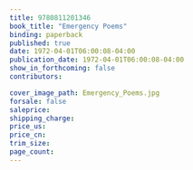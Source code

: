 ```yaml
---
title: 9780811201346
book_title: "Emergency Poems"
binding: paperback
published: true
date: 1972-04-01T06:00:08-04:00
publication_date: 1972-04-01T06:00:08-04:00
show_in_forthcoming: false
contributors:

cover_image_path: Emergency_Poems.jpg
forsale: false
saleprice:
shipping_charge:
price_us:
price_cn:
trim_size:
page_count:
---
```


